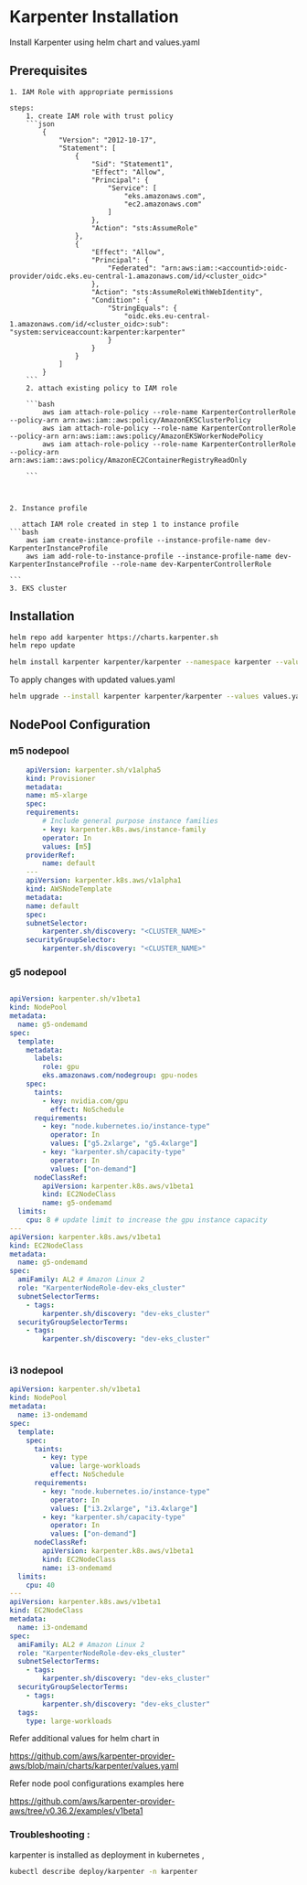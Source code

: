 # Karpenter Installation

Install Karpenter using helm chart and values.yaml


## Prerequisites 

    1. IAM Role with appropriate permissions

    steps:
        1. create IAM role with trust policy
        ```json
            {
                "Version": "2012-10-17",
                "Statement": [
                    {
                        "Sid": "Statement1",
                        "Effect": "Allow",
                        "Principal": {
                            "Service": [
                                "eks.amazonaws.com",
                                "ec2.amazonaws.com"
                            ]
                        },
                        "Action": "sts:AssumeRole"
                    },
                    {
                        "Effect": "Allow",
                        "Principal": {
                            "Federated": "arn:aws:iam::<accountid>:oidc-provider/oidc.eks.eu-central-1.amazonaws.com/id/<cluster_oidc>"
                        },
                        "Action": "sts:AssumeRoleWithWebIdentity",
                        "Condition": {
                            "StringEquals": {
                                "oidc.eks.eu-central-1.amazonaws.com/id/<cluster_oidc>:sub": "system:serviceaccount:karpenter:karpenter"
                            }
                        }
                    }
                ]
            }
        ```
        2. attach existing policy to IAM role

        ```bash
            aws iam attach-role-policy --role-name KarpenterControllerRole --policy-arn arn:aws:iam::aws:policy/AmazonEKSClusterPolicy
            aws iam attach-role-policy --role-name KarpenterControllerRole --policy-arn arn:aws:iam::aws:policy/AmazonEKSWorkerNodePolicy
            aws iam attach-role-policy --role-name KarpenterControllerRole --policy-arn arn:aws:iam::aws:policy/AmazonEC2ContainerRegistryReadOnly

        ```



    2. Instance profile 
       
       attach IAM role created in step 1 to instance profile
    ```bash
        aws iam create-instance-profile --instance-profile-name dev-KarpenterInstanceProfile
        aws iam add-role-to-instance-profile --instance-profile-name dev-KarpenterInstanceProfile --role-name dev-KarpenterControllerRole

    ```
    3. EKS cluster
    

## Installation

```bash
helm repo add karpenter https://charts.karpenter.sh
helm repo update

helm install karpenter karpenter/karpenter --namespace karpenter --values values.yaml

```

To apply changes with updated values.yaml

```bash
helm upgrade --install karpenter karpenter/karpenter --values values.yaml -n karpenter

```


## NodePool Configuration

### m5 nodepool

```yaml
    apiVersion: karpenter.sh/v1alpha5
    kind: Provisioner
    metadata:
    name: m5-xlarge
    spec:
    requirements:
        # Include general purpose instance families
        - key: karpenter.k8s.aws/instance-family
        operator: In
        values: [m5]
    providerRef:
        name: default
    ---
    apiVersion: karpenter.k8s.aws/v1alpha1
    kind: AWSNodeTemplate
    metadata:
    name: default
    spec:
    subnetSelector:
        karpenter.sh/discovery: "<CLUSTER_NAME>"
    securityGroupSelector:
        karpenter.sh/discovery: "<CLUSTER_NAME>"
```

### g5 nodepool

```yaml

apiVersion: karpenter.sh/v1beta1
kind: NodePool
metadata:
  name: g5-ondemamd
spec:
  template:
    metadata:
      labels:
        role: gpu
        eks.amazonaws.com/nodegroup: gpu-nodes
    spec:
      taints:
        - key: nvidia.com/gpu
          effect: NoSchedule
      requirements:
        - key: "node.kubernetes.io/instance-type"
          operator: In
          values: ["g5.2xlarge", "g5.4xlarge"]
        - key: "karpenter.sh/capacity-type"
          operator: In
          values: ["on-demand"]
      nodeClassRef:
        apiVersion: karpenter.k8s.aws/v1beta1
        kind: EC2NodeClass
        name: g5-ondemamd
  limits:
    cpu: 8 # update limit to increase the gpu instance capacity
---
apiVersion: karpenter.k8s.aws/v1beta1
kind: EC2NodeClass
metadata:
  name: g5-ondemamd
spec:
  amiFamily: AL2 # Amazon Linux 2
  role: "KarpenterNodeRole-dev-eks_cluster"
  subnetSelectorTerms:
    - tags:
        karpenter.sh/discovery: "dev-eks_cluster"
  securityGroupSelectorTerms:
    - tags:
        karpenter.sh/discovery: "dev-eks_cluster"



```


### i3 nodepool


```yaml
apiVersion: karpenter.sh/v1beta1
kind: NodePool
metadata:
  name: i3-ondemamd
spec:
  template:
    spec:
      taints:
        - key: type
          value: large-workloads
          effect: NoSchedule
      requirements:
        - key: "node.kubernetes.io/instance-type"
          operator: In
          values: ["i3.2xlarge", "i3.4xlarge"]
        - key: "karpenter.sh/capacity-type"
          operator: In
          values: ["on-demand"]
      nodeClassRef:
        apiVersion: karpenter.k8s.aws/v1beta1
        kind: EC2NodeClass
        name: i3-ondemamd
  limits:
    cpu: 40
---
apiVersion: karpenter.k8s.aws/v1beta1
kind: EC2NodeClass
metadata:
  name: i3-ondemamd
spec:
  amiFamily: AL2 # Amazon Linux 2
  role: "KarpenterNodeRole-dev-eks_cluster"
  subnetSelectorTerms:
    - tags:
        karpenter.sh/discovery: "dev-eks_cluster"
  securityGroupSelectorTerms:
    - tags:
        karpenter.sh/discovery: "dev-eks_cluster"
  tags:
    type: large-workloads

```


Refer additional values for helm chart in 

https://github.com/aws/karpenter-provider-aws/blob/main/charts/karpenter/values.yaml


Refer node pool configurations examples here 

https://github.com/aws/karpenter-provider-aws/tree/v0.36.2/examples/v1beta1

### Troubleshooting :

karpenter is installed as deployment in kubernetes , 

```bash
kubectl describe deploy/karpenter -n karpenter

```